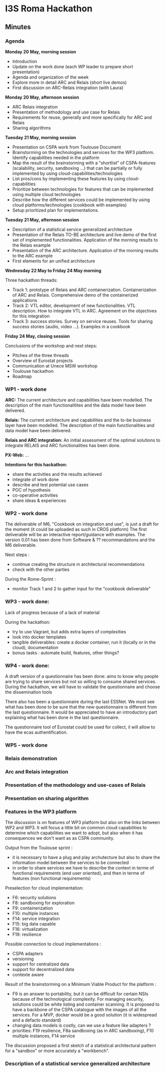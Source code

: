 # I3S Roma Hackathon

## Minutes


### Agenda

**Monday 20 May, morning session**
  * Introduction
  * Update on the work done (each WP leader to prepare short presentation)
  * Agenda and organization of the week
  * Explore more in detail ARC and Relais (short live demos)
  * First discussion on ARC-Relais integration (with Laura)

**Monday 20 May, afternoon session**
  * ARC Relais integration
  * Presentation of methodology and use case for Relais
  * Requirements for reuse, generally and more specifically for ARC and Relais
  * Sharing algorithms

**Tuesday 21 May, morning session**
  * Presentation on CSPA work from Toulouse Document
  * Brainstorming on the technologies and services for the WP3 platform. Identify capabilities needed in the platform
  * Map the result of the brainstorming with a "shortlist" of CSPA-features (scalability, security, sandboxing ...) that can be partially or fully implemented by using cloud-capabilities/technologies
  * List pros/cons by implementing these features by using cloud-capabilities
  * Prioritize between technologies for features that can be implemented using multiple cloud technologies
  * Describe how the different services could be implemented by using cloud platforms/technologies (cookbook with examples)
  * Setup prioritized plan for implementations.

**Tuesday 21 May, afternoon session**
  * Description of a statistical service generalized architecture
  * Presentation of the Relais TO-BE architecture and live demo of the first set of implemented functionalities. Application of the morning results to the Relais example
  * Presentation of the ARC architecture. Application of the morning results to the ARC example
  * First elements for an unified architecture

**Wednesday 22 May to Friday 24 May morning**

Three hackathon threads:

  * Track 1: prototype of Relais and ARC containerization. Containerization of ARC and Relais. Comprehensive demo of the containerized applications
  * Track 2: VTL editor, development of new functionalities. VTL description. How to integrate VTL in ARC. Agreement on the objectives for this integration
  * Track 3: success stories. Survey on service reuses. Tools for sharing success stories (audio, video ...). Examples in a cookbook

**Friday 24 May, closing session**

Conclusions of the workshop and next steps:
  * Pitches of the three threads
  * Overview of Eurostat projects
  * Communication at Unece MSW workshop
  * Toulouse hackathon
  * Roadmap

  
### WP1 - work done

**ARC:** The current architecture and capabilities have been modelled.
The description of the main functionalitites and the data model have been delivered.

**Relais:** The current architecture and capabilities and the to-be business layer have been modelled.
The description of the main functionalities and data model have been delivered.

**Relais and ARC integration:** An initial assessment of the optimal solutions to integrate RELAIS and ARC
functionalities has been done.

**PX-Web:**
...

**Intentions for this hackathon:**
  * share the activities and the results achieved
  * integrate of work done
  * describe and test potential use cases
  * POC of hypothesis
  * co-operative activities
  * share ideas & experiences

### WP2 - work done

The deliverable of M6, "Cookbook on integration and use", is just a draft for the moment (it could be uploaded as such
in CROS platform)
The first deliverable will be an interactive report/guidance with examples. The version 0.01 has been done
from Software & ?? recommandations and the M6 deliverable.

Next steps :
  * continue creating the structure in architectural recommendations
  * check with the other parties

During the Rome-Sprint :
  * monitor Track 1 and 2 to gather input for the "cookbook deliverable"

### WP3 - work done:

Lack of progress because of a lack of material

During the hackathon:
  * try to use Vagrant, but adds extra layers of complexities
  * look into docker templates
  * tangible deliverables: create a docker container, run it (locally or in the cloud), documentation
  * bonus tasks : automate build, features, other things?

### WP4 - work done:

A draft version of a questionnaire has been done: aims to know why people are trying to share services but not so willing
to consume shared services.
During the hackathon, we will have to validate the questionnaire and choose the dissemination tools

There also has been a questionnaire during the last ESSNet. We must see what has been done to be sure that the new questionnaire
is different from the last questionnaire. It would be appreciated to have an introductory part explaining what has been done
in the last questionnaire.

The questionnaire tool of Eurostat could be used for collect, il will allow to have the ecas authentification.

### WP5 - work done

### Relais demonstration

### Arc and Relais integration

### Presentation of the methodology and use-cases of Relais

### Presentation on sharing algorithm

### Features in the WP3 platform

The discussion is on features of WP3 platform but also on the links between WP2 and WP3.
It will focus a little bit on common cloud capabilities to determine which capabilities
we want to adopt, but also when it has consequences we don't want as as CSPA community.

Output from the Toulouse sprint :
  * it is necessary to have a plug and play archutecture but also to share the information model between the services to be connected
  * in order to share services we have to describe the context in terme of functional requirements (end user oriented), and then
in terme of features (non functional requirements)

Preselection for cloud implementation:
  * F6: security solutions
  * F8: sandboxing for exploration
  * F9: containerization
  * F10: multiple instances
  * F14: service integration
  * F15: big data capable
  * F16: virtualization
  * F19: resilience

Possible connection to cloud implementations :
  * CSPA adapters
  * versioning
  * support for centralized data
  * support for decentralized data
  * contexte aware

Result of the brainstorming on a Minimum Viable Product for the platform :
  * F9 is an answer to portability, but it can be difficult for certain NSIs because of the technological complexity. For managing security, solutions could be white listing and container scanning. It is proposed to have a backbone of the CSPA catalogue with the images of all the services. For a MVP, docker would be a good solution (it is widespread and a defacto standard)
  * changing data models is costly, can we use a feature like adapters ?
  * priorities: F19 resilience, F8a sandboxing (as in ARC sandboxing), F10 multiple instances, F14 service 

The discussion proposed a first sketch of a statistical architectural pattern for a "sandbox" or more accurately a "workbench".

### Description of a statistical service generalized architecture

